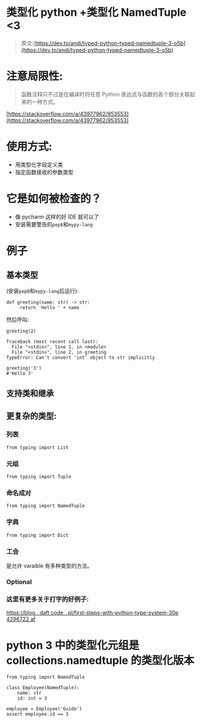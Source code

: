 # 类型化 python +类型化 NamedTuple <3

> 原文:[https://dev.to/andi/typed-python-typed-namedtuple-3-o5b](https://dev.to/andi/typed-python-typed-namedtuple-3-o5b)

# [](#be-aware-of-limitations)注意局限性:

> 函数注释只不过是在编译时将任意 Python 表达式与函数的各个部分关联起来的一种方式。

[https://stackoverflow.com/a/43977962/953553](https://stackoverflow.com/a/43977962/953553)

# [](#way-to-use)使用方式:

*   用类型化字段定义类
*   指定函数接收的参数类型

# [](#how-it-is-checked)它是如何被检查的？

*   像 pycharm 这样的好 IDE 就可以了
*   安装需要警告的`pep8`和`mypy-lang`

# [](#examples)例子

## [](#basic-types)基本类型

(安装`pep8`和`mypy-lang`后运行):

```
def greeting(name: str) -> str:
     return 'Hello ' + name 
```

然后呼叫:

```
greeting(2) 
```

```
Traceback (most recent call last):
  File "<stdin>", line 1, in <module>
  File "<stdin>", line 2, in greeting
TypeError: Can't convert 'int' object to str implicitly 
```

```
greeting('3')
#'Hello 3' 
```

## [](#support-for-classes-and-inheritance)支持类和继承

## [](#more-complex-types)更复杂的类型:

### [](#list)列表

```
from typing import List 
```

### [](#tuple)元组

```
from typing import Tuple 
```

### [](#namedtuple)命名成对

```
from typing import NamedTuple 
```

### [](#dict)字典

```
from typing import Dict 
```

### [](#union)工会

是允许 varaible 有多种类型的方法。

### [](#optional)Optional

### [](#more-nice-examples-of-typed-stuff-here)这里有更多关于打字的好例子:

[https://blog . daft code . pl/first-steps-with-python-type-system-30e 4296722 af](https://blog.daftcode.pl/first-steps-with-python-type-system-30e4296722af)

# python 3 中的类型化元组是 collections.namedtuple 的类型化版本

```
from typing import NamedTuple

class Employee(NamedTuple):
    name: str
    id: int = 3

employee = Employee('Guido')
assert employee.id == 3 
```